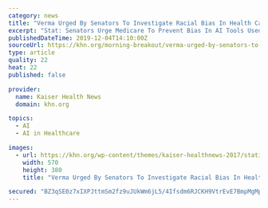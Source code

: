```yaml
---
category: news
title: "Verma Urged By Senators To Investigate Racial Bias In Health Care Tools Based On Artificial Intelligence"
excerpt: "Stat: Senators Urge Medicare To Prevent Bias In AI Tools Used In Health Care Two Senate Democrats are challenging Medicare’s top official to investigate how health care tools based on artificial intelligence may reflect the flaws and biases of the people who develop them — and perpetuate racial biases. “As algorithms play an ..."
publishedDateTime: 2019-12-04T14:10:00Z
sourceUrl: https://khn.org/morning-breakout/verma-urged-by-senators-to-investigate-racial-bias-in-health-care-tools-based-on-artificial-intelligence/
type: article
quality: 22
heat: 22
published: false

provider:
  name: Kaiser Health News
  domain: khn.org

topics:
  - AI
  - AI in Healthcare

images:
  - url: https://khn.org/wp-content/themes/kaiser-healthnews-2017/static/images/placeholder.jpg
    width: 570
    height: 380
    title: "Verma Urged By Senators To Investigate Racial Bias In Health Care Tools Based On Artificial Intelligence"

secured: "BZ3qSE0z7xIXPJttmSm2fz9uJUkWm6jL5/4Ifsdm6RJCKH9VtrEvE7BmpMgMpp89B9GWPzGWUWu9y/XpUQoUaSmkh2czWBCGJ63KQ+AVJBQ/m2HA4kfENweq30LK+MVkMTNdfRHNzzKrvNLsc+2AAGCmTE7l3YlE5f5G0eIu1ZMOR8UZtHVWYaWqYIiM8yX5AqPLBZVN1jAAIwGp60Ua8MtU1E28zkl+TUh4TqQjn2B0zdWKAV8OkfRdTlAq5mbMTuKq9V1KMnfCX5YjzD0EOg==;QP53yAYYCBJnu9H7gi0B9Q=="
---
```


